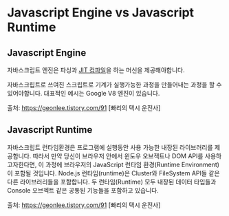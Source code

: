# Javascript Engine vs Javascript Runtime

## Javascript Engine

자바스크립트 엔진은 파싱과 [JIT 컴파일](https://ko.wikipedia.org/wiki/JIT_컴파일)을 하는 머신을 제공해야합니다.

자바스크립트로 쓰여진 스크립트로 기계가 실행가능한 과정을 만들어내는 과정을 할 수 있어야합니다. 대표적인 예시는 Google V8 엔진이 있습니다.



출처: https://geonlee.tistory.com/91 [빠리의 택시 운전사]



## Javascript Runtime

자바스크립트 런타임환경은 프로그램에 실행동안 사용 가능한 내장된 라이브러리를 제공합니다. 따라서 만약 당신이 브라우저 안에서 윈도우 오브젝트나 DOM API를 사용하고자한다면, 이 과정에 브라우저의 JavaScript 런타임 환경(Runtime Environment)이 포함될 것입니다. Node.js 런타임(runtime)은 Cluster와 FileSystem API들 같은 다른 라이브러리들을 포함합니다. 두 런타임(Runtime) 모두 내장된 데이터 타입들과 Console 오브젝트 같은 공통된 기능들을 포함하고 있습니다.





출처: https://geonlee.tistory.com/91 [빠리의 택시 운전사]

